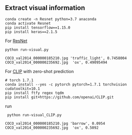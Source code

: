 ## Extract visual information 
```
conda create -n Resnet python=3.7 anaconda
conda activate Resnet
pip install tensorflow==1.15.0
pip install keras==2.1.5
``` 

For [ResNet](https://arxiv.org/abs/1512.03385)

``` 
python run-visual.py
```

``` 
COCO_val2014_000000185210.jpg 'traffic_light', 0.7458004
COCO_val2014_000000235692.jpg  'ox', 0.49095494
``` 

For [CLIP](https://github.com/openai/CLIP) with zero-shot prediction

```
# torch 1.7.1 
conda install --yes -c pytorch pytorch=1.7.1 torchvision cudatoolkit=10.1
pip install ftfy regex tqdm
pip install git+https://github.com/openai/CLIP.git
```

run  

```
 python run-visual_CLIP.py
```

```
COCO_val2014_000000185210.jpg 'barrow', 0.0954
COCO_val2014_000000235692.jpg  'ox', 0.5092
```
